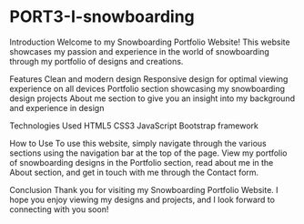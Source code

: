 # PORT3-I-snowboarding

Introduction
Welcome to my Snowboarding Portfolio Website! This website showcases my passion and experience in the world of snowboarding through my portfolio of designs and creations.

Features
Clean and modern design
Responsive design for optimal viewing experience on all devices
Portfolio section showcasing my snowboarding design projects
About me section to give you an insight into my background and experience in design

Technologies Used
HTML5
CSS3
JavaScript
Bootstrap framework

How to Use
To use this website, simply navigate through the various sections using the navigation bar at the top of the page. View my portfolio of snowboarding designs in the Portfolio section, read about me in the About section, and get in touch with me through the Contact form.

Conclusion
Thank you for visiting my Snowboarding Portfolio Website. I hope you enjoy viewing my designs and projects, and I look forward to connecting with you soon!
